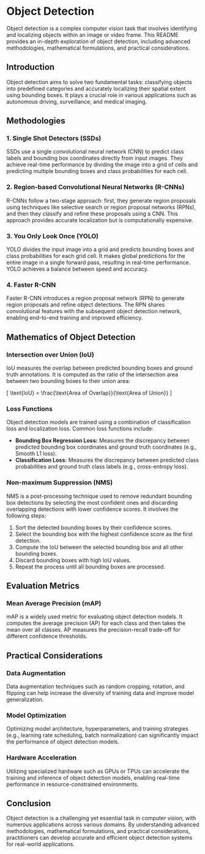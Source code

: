 # Object Detection

Object detection is a complex computer vision task that involves identifying and localizing objects within an image or video frame. This README provides an in-depth exploration of object detection, including advanced methodologies, mathematical formulations, and practical considerations.

## Introduction

Object detection aims to solve two fundamental tasks: classifying objects into predefined categories and accurately localizing their spatial extent using bounding boxes. It plays a crucial role in various applications such as autonomous driving, surveillance, and medical imaging.

## Methodologies

### 1. Single Shot Detectors (SSDs)

SSDs use a single convolutional neural network (CNN) to predict class labels and bounding box coordinates directly from input images. They achieve real-time performance by dividing the image into a grid of cells and predicting multiple bounding boxes and class probabilities for each cell.

### 2. Region-based Convolutional Neural Networks (R-CNNs)

R-CNNs follow a two-stage approach: first, they generate region proposals using techniques like selective search or region proposal networks (RPNs), and then they classify and refine these proposals using a CNN. This approach provides accurate localization but is computationally expensive.

### 3. You Only Look Once (YOLO)

YOLO divides the input image into a grid and predicts bounding boxes and class probabilities for each grid cell. It makes global predictions for the entire image in a single forward pass, resulting in real-time performance. YOLO achieves a balance between speed and accuracy.

### 4. Faster R-CNN

Faster R-CNN introduces a region proposal network (RPN) to generate region proposals and refine object detections. The RPN shares convolutional features with the subsequent object detection network, enabling end-to-end training and improved efficiency.

## Mathematics of Object Detection

### Intersection over Union (IoU)

IoU measures the overlap between predicted bounding boxes and ground truth annotations. It is computed as the ratio of the intersection area between two bounding boxes to their union area:

\[ \text{IoU} = \frac{\text{Area of Overlap}}{\text{Area of Union}} \]

### Loss Functions

Object detection models are trained using a combination of classification loss and localization loss. Common loss functions include:

- **Bounding Box Regression Loss:** Measures the discrepancy between predicted bounding box coordinates and ground truth coordinates (e.g., Smooth L1 loss).
- **Classification Loss:** Measures the discrepancy between predicted class probabilities and ground truth class labels (e.g., cross-entropy loss).

### Non-maximum Suppression (NMS)

NMS is a post-processing technique used to remove redundant bounding box detections by selecting the most confident ones and discarding overlapping detections with lower confidence scores. It involves the following steps:

1. Sort the detected bounding boxes by their confidence scores.
2. Select the bounding box with the highest confidence score as the first detection.
3. Compute the IoU between the selected bounding box and all other bounding boxes.
4. Discard bounding boxes with high IoU values.
5. Repeat the process until all bounding boxes are processed.

## Evaluation Metrics

### Mean Average Precision (mAP)

mAP is a widely used metric for evaluating object detection models. It computes the average precision (AP) for each class and then takes the mean over all classes. AP measures the precision-recall trade-off for different confidence thresholds.

## Practical Considerations

### Data Augmentation

Data augmentation techniques such as random cropping, rotation, and flipping can help increase the diversity of training data and improve model generalization.

### Model Optimization

Optimizing model architecture, hyperparameters, and training strategies (e.g., learning rate scheduling, batch normalization) can significantly impact the performance of object detection models.

### Hardware Acceleration

Utilizing specialized hardware such as GPUs or TPUs can accelerate the training and inference of object detection models, enabling real-time performance in resource-constrained environments.

## Conclusion

Object detection is a challenging yet essential task in computer vision, with numerous applications across various domains. By understanding advanced methodologies, mathematical formulations, and practical considerations, practitioners can develop accurate and efficient object detection systems for real-world applications.